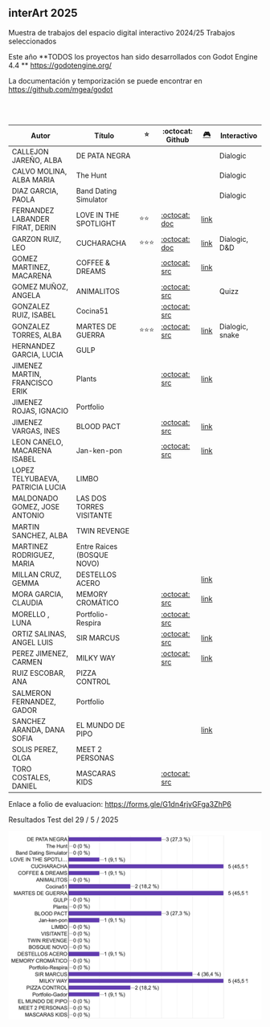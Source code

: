 ## interArt 2025

Muestra de trabajos del espacio digital interactivo 2024/25 Trabajos seleccionados

Este año **TODOS los proyectos han sido desarrollados con Godot Engine 4.4 **  https://godotengine.org/

La documentación y temporización se puede encontrar en https://github.com/mgea/godot

<br>




<br>


| Autor                            | Título                    |  ⭐  | :octocat:   Github                                       | [ :video_game: ](http://itch.io/)                                |  Interactivo       |
| -------------------------------- | --------------------------| ---- | ---------------------------------------------- | --------------------------------------------------------- | ------  |
| CALLEJON JAREÑO, ALBA            | DE PATA NEGRA             |      |                                                |                                                           | Dialogic|
| CALVO MOLINA, ALBA MARIA         | The Hunt                  |      |                                                |                                                           | Dialogic |
| DIAZ GARCIA, PAOLA               | Band Dating Simulator     |      |                                                                             |                                                           | Dialogic|
| FERNANDEZ LABANDER FIRAT, DERIN  | LOVE IN THE SPOTLIGHT     |⭐⭐  | [ :octocat: doc ](https://github.com/yildizcreature/Love-in-the-Spotlight)  | [link](https://yildizcreature.itch.io/love-in-the-spotlight)      | |
| GARZON RUIZ, LEO                 | CUCHARACHA                |⭐⭐⭐| [ :octocat: doc ](https://github.com/LeoGarru)                              | [link](https://leogarru.itch.io/)                      |Dialogic, D&D |
| GOMEZ MARTINEZ, MACARENA         | COFFEE & DREAMS           |      | [ :octocat: src ](https://github.com/macarenagm05/cmi)                      | [link](https://macarenagm05.itch.io/coffee-dreams)    | | 
| GOMEZ MUÑOZ, ANGELA              | ANIMALITOS                |      | [ :octocat: src ](https://github.com/angelagomuz/cmi)             |                                                           | Quizz|
| GONZALEZ RUIZ, ISABEL            | Cocina51                  |      | [ :octocat: src ](https://github.com/8darov/Martes)               |                                                           | |
| GONZALEZ TORRES, ALBA            | MARTES DE GUERRA          |⭐⭐⭐| [ :octocat: src ](https://github.com/8darov/cmi)                  | [link](https://8darov.itch.io/martes)               | Dialogic, snake |
| HERNANDEZ GARCIA, LUCIA          | GULP                      |      |                                                |                                                           ||
| JIMENEZ MARTIN, FRANCISCO ERIK   | Plants                    |      | [ :octocat: src ](https://github.com/Elgordolo/plant-s)           | [link](https://elgorlodo.itch.io/plants)               | |
| JIMENEZ ROJAS, IGNACIO           | Portfolio                 |      |                                                |                                                           ||
| JIMENEZ VARGAS, INES             | BLOOD PACT                |      | [ :octocat: src ](https://github.com/Sara-hedgehog/cmi)           | [link](https://sara-hedgehog.itch.io/bloodpact)              ||
| LEON CANELO, MACARENA ISABEL     | Jan-ken-pon               |      | [ :octocat: src ](https://github.com/LeonMIC)                     | [link](https://m-ilc.itch.io/yan-ken-pon)            ||
| LOPEZ TELYUBAEVA, PATRICIA LUCIA | LIMBO                     |      |                                                |                                                           ||
| MALDONADO GOMEZ, JOSE ANTONIO    | LAS DOS TORRES VISITANTE  |      |                                                |                                                           ||
| MARTIN SANCHEZ, ALBA             | TWIN REVENGE              |     |                                                |                                                           ||
| MARTINEZ RODRIGUEZ, MARIA        | Entre Raices  (BOSQUE NOVO) |    |                                                |                                                           ||
| MILLAN CRUZ, GEMMA               | DESTELLOS ACERO            |     |                                                | [link](https://itch.io/profile/gemmitta)                          ||
| MORA GARCIA, CLAUDIA             | MEMORY CROMÁTICO           |     | [ :octocat: src ]( https://github.com/clau8-mora/cmi)     | [link](https://clau8-mora.itch.io/memory-cromtico-invertido)           | |
| MORELLO , LUNA                   | Portfolio-Respira          |     | [ :octocat: src ](https://github.com/lunamorello/cmi)             |                                                           | |
| ORTIZ SALINAS, ANGEL LUIS        | SIR MARCUS                 |     | [ :octocat: src ](https://github.com/newmesis/Sir-Marcus)     | [link](https://gameofnewmesis.itch.io/sirmarcus)                  | |
| PEREZ JIMENEZ, CARMEN            | MILKY WAY                  |     | [ :octocat: src ](https://github.com/CarmenPJ185/cmi/)        | [link](https://possummind.itch.io/milky-way)                      ||
| RUIZ ESCOBAR, ANA                | PIZZA CONTROL              |     |                                                |                                                           ||
| SALMERON FERNANDEZ, GADOR        | Portfolio                  |     |                                                |                                                           ||
| SANCHEZ ARANDA, DANA SOFIA       | EL MUNDO DE PIPO           |     |                                                | [link](https://dana-sofia.itch.io/la-aventura-de-pipo2)           ||
| SOLIS PEREZ, OLGA                | MEET 2 PERSONAS            |     |                                                |                                                           ||
| TORO COSTALES, DANIEL            | MASCARAS KIDS              |     | [ :octocat: src ](https://github.com/DanielToro90/Mascaras-kidzs) |                                                           ||



Enlace a folio de evaluacion: https://forms.gle/G1dn4rjvGFga3ZhP6

Resultados Test del 29 / 5 / 2025

![Resultados](Resultados_Test.png)

